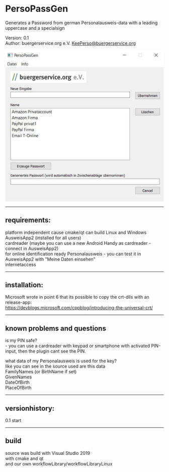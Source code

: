 # PersoPassGen
Generates a Password from german Personalausweis-data with a leading uppercase and a specialsign   

Version: 0.1   
Author: buergerservice.org e.V. <KeePerso@buergerservice.org>    


![Screenshot1](PersoPassGen/screenshot1.JPG)

-------------
requirements:
-------------
platform independent cause cmake/qt can build Linux and Windows   
AusweisApp2 (installed for all users)   
cardreader (maybe you can use a new Android Handy as cardreader - connect in AusweisApp2)   
for online identification ready Personalausweis - you can test it in AusweisApp2 with "Meine Daten einsehen"   
internetaccess   



-------------
installation:
-------------
Microsoft wrote in point 6 that its possible to copy the crt-dlls with an release-app:   
https://devblogs.microsoft.com/cppblog/introducing-the-universal-crt/






----------------------------
known problems and questions
----------------------------

is my PIN safe?  
	- you can use a cardreader with keypad or smartphone with activated PIN-input, then the plugin cant see the PIN.  

what data of my Personalausweis is used for the key?  
	like you can see in the source used are this data  
	FamilyNames (or BirthName if set)  
	GivenNames  
	DateOfBirth  
	PlaceOfBirth  
 



---------------
versionhistory:
---------------
0.1 start  


-----
build
-----
source was build with Visual Studio 2019   
with cmake and qt   
and our own workflowLibrary/workflowLibraryLinux   
